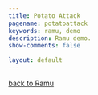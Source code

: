 ```yaml
---
title: Potato Attack
pagename: potatoattack
keywords: ramu, demo
description: Ramu demo.
show-comments: false

layout: default
---
```

[back to Ramu](../)   
<script type="text/javascript" src="../ramu-0.6.js"></script>
<script type="text/javascript" src="game.js"></script>
<script> addCanvasOnMain(); </script>
